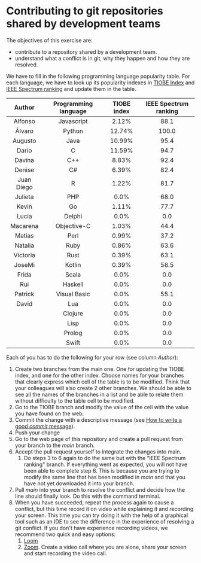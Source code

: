 # Contributing to git repositories shared by development teams

The objectives of this exercise are:

- contribute to a repository shared by a development team.
- understand what a conflict is in git, why they happen and how they are resolved.

We have to fill in the following programming language popularity table. For each language, we have to look up its popularity indexes in [TIOBE Index](https://www.tiobe.com/tiobe-index/) and [IEEE Spectrum ranking](https://spectrum.ieee.org/top-programming-languages/) and update them in the table.

|   Author   | Programming language | TIOBE index | IEEE Spectrum ranking |
|:----------:|:--------------------:|:-----------:|:---------------------:|
|  Alfonso   |      Javascript      |    2.12%    |         88.1          |
|   Álvaro   |        Python        |   12.74%    |         100.0         |
|  Augusto   |         Java         |   10.99%    |         95.4          |
|   Darío    |          C           |   11.59%    |         94.7          |
|   Davina   |         C++          |    8.83%    |         92.4          |
|   Denise   |          C#          |    6.39%    |         82.4          |
| Juan Diego |          R           |    1.22%    |         81.7          |
|  Julieta   |         PHP          |    0.0%     |         68.0          |
|   Kevin    |          Go          |    1.11%    |         77.7          |
|   Lucía    |        Delphi        |    0.0%     |          0.0          |
|  Macarena  |     Objective-C      |    1.03%    |         44.4          |
|   Matias   |         Perl         |    0.99%    |         37.2          |
|  Natalia   |         Ruby         |    0.86%    |         63.6          |
|  Victoria  |         Rust         |    0.39%    |         63.1          |
|   JoseMi   |        Kotlin        |    0.39%    |         58.5          |
|   Frida    |        Scala         |    0.0%     |          0.0          |
|    Rui     |       Haskell        |    0.0%     |          0.0          |
|  Patrick   |     Visual Basic     |    0.0%     |         55.1          |
|   David    |         Lua          |    0.0%     |          0.0          |
|            |       Clojure        |    0.0%     |          0.0          |
|            |         Lisp         |    0.0%     |          0.0          |
|            |        Prolog        |    0.0%     |          0.0          |
|            |        Swift         |    0.0%     |          0.0          |

Each of you has to do the following for your row (see column _Author_):

1. Create two branches from the main one. One for updating the TIOBE index, and one for the other index. Choose names for your branches that clearly express which cell of the table is to be modified. Think that your colleagues will also create 2 other branches. We should be able to see all the names of the branches in a list and be able to relate them without difficulty to the table cell to be modified.
2. Go to the TIOBE branch and modify the value of the cell with the value you have found on the web.
3. Commit the change with a descriptive message (see [How to write a good _commit_ message](https://cbea.ms/git-commit/)).
4. Push your change
5. Go to the web page of this repository and create a pull request from your branch to the _main_ branch.
6. Accept the pull request yourself to integrate the changes into main.
   1. Do steps 3 to 6 again to do the same but with the "IEEE Spectrum ranking" branch. If everything went as expected, you will not have been able to complete step 6. This is because you are trying to modify the same line that has been modified in _main_ and that you have not yet downloaded it into your branch.
7. Pull _main_ into your branch to resolve the conflict and decide how the line should finally look. Do this with the command terminal.
8. When you have succeeded, repeat the process again to cause a conflict, but this time record it on video while explaining it and recording your screen. This time you can try doing it with the help of a graphical tool such as an IDE to see the difference in the experience of resolving a git conflict. If you don't have experience recording videos, we recommend two quick and easy options:
   1. [Loom](https://www.loom.com/)
   2. [Zoom](https://zoom.us/). Create a video call where you are alone, share your screen and start recording the video call.

